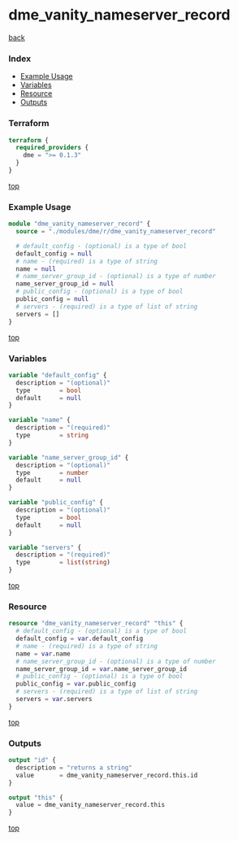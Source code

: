 # dme_vanity_nameserver_record

[back](../dme.md)

### Index

- [Example Usage](#example-usage)
- [Variables](#variables)
- [Resource](#resource)
- [Outputs](#outputs)

### Terraform

```terraform
terraform {
  required_providers {
    dme = ">= 0.1.3"
  }
}
```

[top](#index)

### Example Usage

```terraform
module "dme_vanity_nameserver_record" {
  source = "./modules/dme/r/dme_vanity_nameserver_record"

  # default_config - (optional) is a type of bool
  default_config = null
  # name - (required) is a type of string
  name = null
  # name_server_group_id - (optional) is a type of number
  name_server_group_id = null
  # public_config - (optional) is a type of bool
  public_config = null
  # servers - (required) is a type of list of string
  servers = []
}
```

[top](#index)

### Variables

```terraform
variable "default_config" {
  description = "(optional)"
  type        = bool
  default     = null
}

variable "name" {
  description = "(required)"
  type        = string
}

variable "name_server_group_id" {
  description = "(optional)"
  type        = number
  default     = null
}

variable "public_config" {
  description = "(optional)"
  type        = bool
  default     = null
}

variable "servers" {
  description = "(required)"
  type        = list(string)
}
```

[top](#index)

### Resource

```terraform
resource "dme_vanity_nameserver_record" "this" {
  # default_config - (optional) is a type of bool
  default_config = var.default_config
  # name - (required) is a type of string
  name = var.name
  # name_server_group_id - (optional) is a type of number
  name_server_group_id = var.name_server_group_id
  # public_config - (optional) is a type of bool
  public_config = var.public_config
  # servers - (required) is a type of list of string
  servers = var.servers
}
```

[top](#index)

### Outputs

```terraform
output "id" {
  description = "returns a string"
  value       = dme_vanity_nameserver_record.this.id
}

output "this" {
  value = dme_vanity_nameserver_record.this
}
```

[top](#index)
